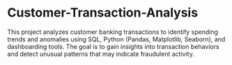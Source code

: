 # Customer-Transaction-Analysis
This project analyzes customer banking transactions to identify spending trends and anomalies using SQL, Python (Pandas, Matplotlib, Seaborn), and dashboarding tools. The goal is to gain insights into transaction behaviors and detect unusual patterns that may indicate fraudulent activity.
